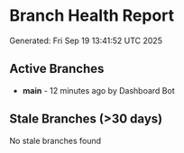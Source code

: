 # Branch Health Report
Generated: Fri Sep 19 13:41:52 UTC 2025

## Active Branches
- **main** - 12 minutes ago by Dashboard Bot

## Stale Branches (>30 days)
No stale branches found
